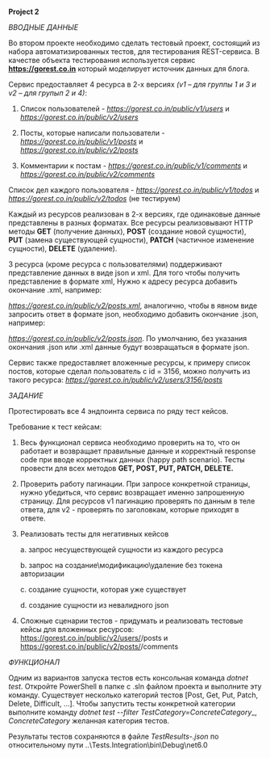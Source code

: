 **Project 2**

_ВВОДНЫЕ ДАННЫЕ_

Во втором проекте необходимо сделать тестовый проект, состоящий из набора автоматизированных тестов, для тестирования REST-сервиса. В качестве объекта тестирования используется сервис **https://gorest.co.in** который моделирует источник данных для блога.

Сервис предоставляет 4 ресурса в 2-х версиях _(v1 – для группы 1 и 3 и v2 – для групып 2 и 4)_:

1. Список пользователей - _https://gorest.co.in/public/v1/users_ и _https://gorest.co.in/public/v2/users_

2. Посты, которые написали пользователи - _https://gorest.co.in/public/v1/posts_ и _https://gorest.co.in/public/v2/posts_

3. Комментарии к постам - _https://gorest.co.in/public/v1/comments_ и _https://gorest.co.in/public/v2/comments_

Список дел каждого пользователя - _https://gorest.co.in/public/v1/todos_ и _https://gorest.co.in/public/v2/todos_ (не тестируем)



Каждый из ресурсов реализован в 2-х версиях, где одинаковые данные представлены в разных форматах. Все ресурсы реализовывают HTTP методы **GET** (получение данных), **POST** (создание новой сущности), **PUT** (замена существующей сущности), **PATCH** (частичное изменение сущности), **DELETE** (удаление).

3 ресурса (кроме ресурса с пользователями) поддерживают представление данных в виде json и xml. Для того чтобы получить представление в формате xml, Нужно к адресу ресурса добавить окончание .xml, например:

_https://gorest.co.in/public/v2/posts.xml_, аналогично, чтобы в явном виде запросить ответ в формате json, необходимо добавить окончание .json, например:

_https://gorest.co.in/public/v2/posts.json_. По умолчанию, без указания окончания .json или .xml данные будут возвращаться в формате json.

Сервис также предоставляет вложенные ресурсы, к примеру список постов, которые сделал пользователь с id = 3156, можно получить из такого ресурса: _https://gorest.co.in/public/v2/users/3156/posts_



_ЗАДАНИЕ_

Протестировать все 4 эндпоинта сервиса по ряду тест кейсов.

Требование к тест кейсам:

1. Весь функционал сервиса необходимо проверить на то, что он работает и возвращает правильные данные и корректный response code при вводе корректных данных (happy path scenario). Тесты провести для всех методов **GET, POST, PUT, PATCH, DELETE.**

2. Проверить работу пагинации. При запросе конкретной страницы, нужно убедиться, что сервис возвращает именно запрошенную страницу. Для ресурсов v1 пагинацию проверять по данным в теле ответа, для v2 - проверять по заголовкам, которые приходят в ответе.

3. Реализовать тесты для негативных кейсов

   a. запрос несуществующей сущности из каждого ресурса

   b. запрос на создание\модификацию\удаление без токена авторизации

   c. создание сущности, которая уже существует

   d. создание сущности из невалидного json

4. Сложные сценарии тестов - придумать и реализовать тестовые кейсы для вложенных ресурсов: https://gorest.co.in/public/v2/users/<userId>/posts и https://gorest.co.in/public/v2/posts/<postId>/comments

_ФУНКЦИОНАЛ_

Одним из вариантов запуска тестов есть консольная команда _dotnet test_. Откройте PowerShell в папке с .sln файлом проекта и выполните эту команду.
Существует несколько категорий тестов [Post, Get, Put, Patch, Delete, Difficult, ...]. Чтобы запустить тесты конкретной категории выполните команду _dotnet test --filter TestCategory=ConcreteCategory__, _ConcreteCategory_ желанная категория тестов.


Результаты тестов сохраняются в файле _TestResults-<DateTime>.json_ по относительному пути ..\Tests.Integration\bin\Debug\net6.0

